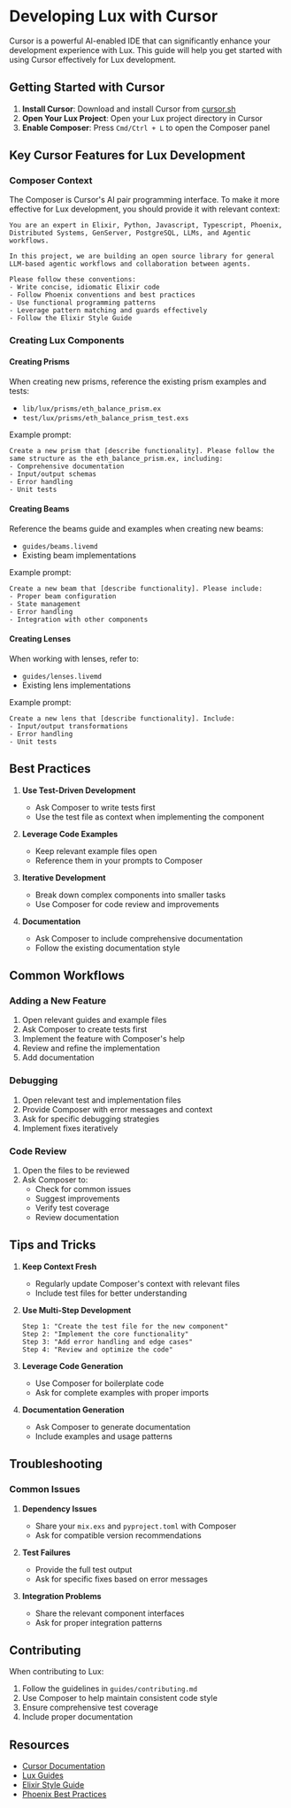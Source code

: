 # Developing Lux with Cursor

Cursor is a powerful AI-enabled IDE that can significantly enhance your development experience with Lux. This guide will help you get started with using Cursor effectively for Lux development.

## Getting Started with Cursor

1. **Install Cursor**: Download and install Cursor from [cursor.sh](https://cursor.sh)
2. **Open Your Lux Project**: Open your Lux project directory in Cursor
3. **Enable Composer**: Press `Cmd/Ctrl + L` to open the Composer panel

## Key Cursor Features for Lux Development

### Composer Context

The Composer is Cursor's AI pair programming interface. To make it more effective for Lux development, you should provide it with relevant context:

```
You are an expert in Elixir, Python, Javascript, Typescript, Phoenix, Distributed Systems, GenServer, PostgreSQL, LLMs, and Agentic workflows.

In this project, we are building an open source library for general LLM-based agentic workflows and collaboration between agents.

Please follow these conventions:
- Write concise, idiomatic Elixir code
- Follow Phoenix conventions and best practices
- Use functional programming patterns
- Leverage pattern matching and guards effectively
- Follow the Elixir Style Guide
```

### Creating Lux Components

#### Creating Prisms

When creating new prisms, reference the existing prism examples and tests:
- `lib/lux/prisms/eth_balance_prism.ex`
- `test/lux/prisms/eth_balance_prism_test.exs`

Example prompt:
```
Create a new prism that [describe functionality]. Please follow the same structure as the eth_balance_prism.ex, including:
- Comprehensive documentation
- Input/output schemas
- Error handling
- Unit tests
```

#### Creating Beams

Reference the beams guide and examples when creating new beams:
- `guides/beams.livemd`
- Existing beam implementations

Example prompt:
```
Create a new beam that [describe functionality]. Please include:
- Proper beam configuration
- State management
- Error handling
- Integration with other components
```

#### Creating Lenses

When working with lenses, refer to:
- `guides/lenses.livemd`
- Existing lens implementations

Example prompt:
```
Create a new lens that [describe functionality]. Include:
- Input/output transformations
- Error handling
- Unit tests
```

## Best Practices

1. **Use Test-Driven Development**
   - Ask Composer to write tests first
   - Use the test file as context when implementing the component

2. **Leverage Code Examples**
   - Keep relevant example files open
   - Reference them in your prompts to Composer

3. **Iterative Development**
   - Break down complex components into smaller tasks
   - Use Composer for code review and improvements

4. **Documentation**
   - Ask Composer to include comprehensive documentation
   - Follow the existing documentation style

## Common Workflows

### Adding a New Feature

1. Open relevant guides and example files
2. Ask Composer to create tests first
3. Implement the feature with Composer's help
4. Review and refine the implementation
5. Add documentation

### Debugging

1. Open relevant test and implementation files
2. Provide Composer with error messages and context
3. Ask for specific debugging strategies
4. Implement fixes iteratively

### Code Review

1. Open the files to be reviewed
2. Ask Composer to:
   - Check for common issues
   - Suggest improvements
   - Verify test coverage
   - Review documentation

## Tips and Tricks

1. **Keep Context Fresh**
   - Regularly update Composer's context with relevant files
   - Include test files for better understanding

2. **Use Multi-Step Development**
   ```
   Step 1: "Create the test file for the new component"
   Step 2: "Implement the core functionality"
   Step 3: "Add error handling and edge cases"
   Step 4: "Review and optimize the code"
   ```

3. **Leverage Code Generation**
   - Use Composer for boilerplate code
   - Ask for complete examples with proper imports

4. **Documentation Generation**
   - Ask Composer to generate documentation
   - Include examples and usage patterns

## Troubleshooting

### Common Issues

1. **Dependency Issues**
   - Share your `mix.exs` and `pyproject.toml` with Composer
   - Ask for compatible version recommendations

2. **Test Failures**
   - Provide the full test output
   - Ask for specific fixes based on error messages

3. **Integration Problems**
   - Share the relevant component interfaces
   - Ask for proper integration patterns

## Contributing

When contributing to Lux:
1. Follow the guidelines in `guides/contributing.md`
2. Use Composer to help maintain consistent code style
3. Ensure comprehensive test coverage
4. Include proper documentation

## Resources

- [Cursor Documentation](https://cursor.sh/docs)
- [Lux Guides](./guides/)
- [Elixir Style Guide](https://github.com/christopheradams/elixir_style_guide)
- [Phoenix Best Practices](https://hexdocs.pm/phoenix/overview.html) 